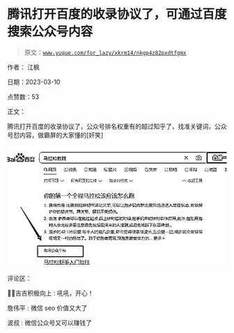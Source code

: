 # 腾讯打开百度的收录协议了，可通过百度搜索公众号内容

> 原文：[`www.yuque.com/for_lazy/xkrm14/nkgp4z82pxdtfgmx`](https://www.yuque.com/for_lazy/xkrm14/nkgp4z82pxdtfgmx)

作者： 江枫 

日期：2023-03-10 

点赞数：53 

正文： 

腾讯打开百度的收录协议了，公众号排名权重有的超过知乎了，找准关键词，公众号怼内容，做霸屏的大家懂的[奸笑] 

![](img/5772e5f8a12603d092a2f899b567887f.png)  

评论区： 

💪🏻吉吉积极向上 : 吼吼，开心！ 

詹伟平 : 微信 seo 价值又大了 

波叔 : 微信公众号又可以赚钱了 

